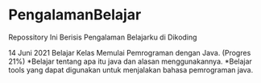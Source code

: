 # PengalamanBelajar
Repossitory Ini Berisis Pengalaman Belajarku di Dikoding

14 Juni 2021
Belajar Kelas Memulai Pemrograman dengan Java. (Progres 21%)
  *Belajar tentang apa itu java dan alasan menggunakannya.
  *Belajar tools yang dapat digunakan untuk menjalakan bahasa pemrograman java.
